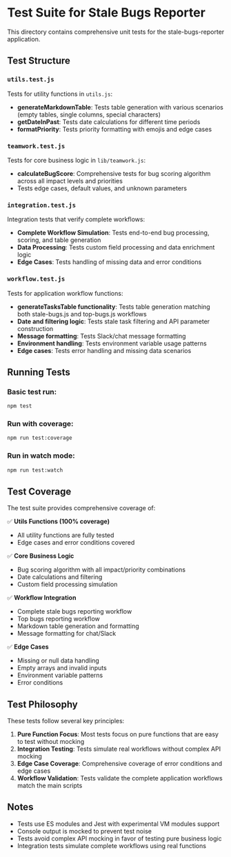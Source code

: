 # Test Suite for Stale Bugs Reporter

This directory contains comprehensive unit tests for the stale-bugs-reporter application.

## Test Structure

### `utils.test.js`
Tests for utility functions in `utils.js`:
- **generateMarkdownTable**: Tests table generation with various scenarios (empty tables, single columns, special characters)
- **getDateInPast**: Tests date calculations for different time periods
- **formatPriority**: Tests priority formatting with emojis and edge cases

### `teamwork.test.js`
Tests for core business logic in `lib/teamwork.js`:
- **calculateBugScore**: Comprehensive tests for bug scoring algorithm across all impact levels and priorities
- Tests edge cases, default values, and unknown parameters

### `integration.test.js`
Integration tests that verify complete workflows:
- **Complete Workflow Simulation**: Tests end-to-end bug processing, scoring, and table generation
- **Data Processing**: Tests custom field processing and data enrichment logic
- **Edge Cases**: Tests handling of missing data and error conditions

### `workflow.test.js`
Tests for application workflow functions:
- **generateTasksTable functionality**: Tests table generation matching both stale-bugs.js and top-bugs.js workflows
- **Date and filtering logic**: Tests stale task filtering and API parameter construction
- **Message formatting**: Tests Slack/chat message formatting
- **Environment handling**: Tests environment variable usage patterns
- **Edge cases**: Tests error handling and missing data scenarios

## Running Tests

### Basic test run:
```bash
npm test
```

### Run with coverage:
```bash
npm run test:coverage
```

### Run in watch mode:
```bash
npm run test:watch
```

## Test Coverage

The test suite provides comprehensive coverage of:

✅ **Utils Functions (100% coverage)**
- All utility functions are fully tested
- Edge cases and error conditions covered

✅ **Core Business Logic**  
- Bug scoring algorithm with all impact/priority combinations
- Date calculations and filtering
- Custom field processing simulation

✅ **Workflow Integration**
- Complete stale bugs reporting workflow
- Top bugs reporting workflow 
- Markdown table generation and formatting
- Message formatting for chat/Slack

✅ **Edge Cases**
- Missing or null data handling
- Empty arrays and invalid inputs
- Environment variable patterns
- Error conditions

## Test Philosophy

These tests follow several key principles:

1. **Pure Function Focus**: Most tests focus on pure functions that are easy to test without mocking
2. **Integration Testing**: Tests simulate real workflows without complex API mocking
3. **Edge Case Coverage**: Comprehensive coverage of error conditions and edge cases
4. **Workflow Validation**: Tests validate the complete application workflows match the main scripts

## Notes

- Tests use ES modules and Jest with experimental VM modules support
- Console output is mocked to prevent test noise
- Tests avoid complex API mocking in favor of testing pure business logic
- Integration tests simulate complete workflows using real functions